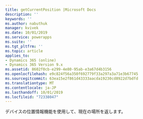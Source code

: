 ```yaml
---
title: getCurrentPosition |Microsoft Docs
description: ''
keywords: ''
ms.author: nabuthuk
manager: kvivek
ms.date: 10/01/2019
ms.service: powerapps
ms.suite: ''
ms.tgt_pltfrm: ''
ms.topic: article
applies_to:
- Dynamics 365 (online)
- Dynamics 365 Version 9.x
ms.assetid: 8602f0cb-e299-4e80-95ab-e3a67d4b3156
ms.openlocfilehash: e9c824f56a350f692779f33a297a3a71e3b67745
ms.sourcegitcommit: 63ea15e2f861d43333aacda19230cd8922d7bdfd
ms.translationtype: MT
ms.contentlocale: ja-JP
ms.lasthandoff: 10/01/2019
ms.locfileid: "72338047"
---
```

デバイスの位置情報機能を使用して、現在の場所を返します。
